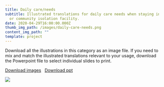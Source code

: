```yaml
---
title: Daily care/needs
subtitle: Illustrated translations for daily care needs when staying in a ward,
  or community isolation facility.
date: 2020-04-29T16:00:00.000Z
thumb_img_path: /images/daily-care-needs.png
content_img_path: ""
template: project
---
```

Download all the illustrations in this category as an image file. If you need to mix and match the illustrated translations relevant to your usage, download the Powerpoint file to select individual slides to print.

<a class="button" href="https://google.com">Download images</a> &nbsp; <a class="button" href="https://google.com">Download ppt</a>

<!-- <table><thead><tr><th>Download all the illustrations in this category as image files.</th><th>Download as Powerpoint file to mix and match the illustrated translations relevant to your usage.</th></tr></thead><tbody><tr><td><a class="button" href="https://google.com">Download images</a></td><td><a class="button" href="https://google.com">Download ppt</a></td></tr></tbody></table> -->

![](/images/daily-care-needs.png)